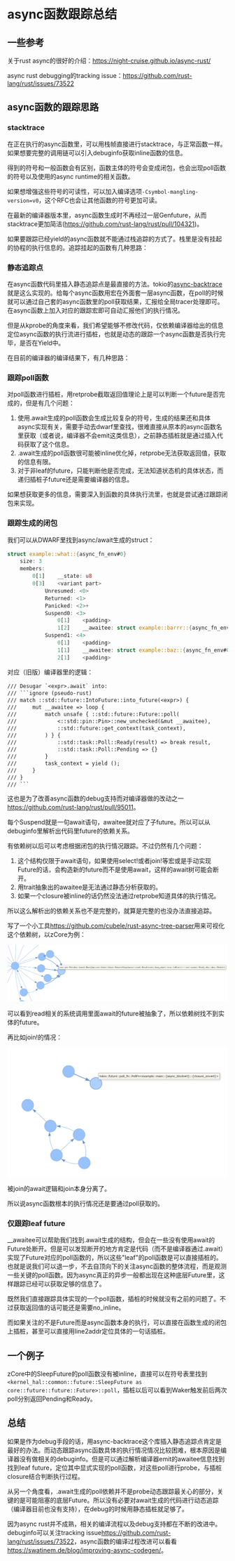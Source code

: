 # async函数跟踪总结

## 一些参考

关于rust async的很好的介绍：<https://night-cruise.github.io/async-rust/>

async rust debugging的tracking issue：<https://github.com/rust-lang/rust/issues/73522>

## async函数的跟踪思路

### stacktrace
在正在执行的async函数里，可以用栈帧直接进行stacktrace，与正常函数一样。如果想要完整的调用链可以引入debuginfo获取inline函数的信息。

得到的符号和一般函数会有区别，函数主体的符号会变成闭包，也会出现poll函数的符号以及使用的async runtime的相关函数。

如果想增强这些符号的可读性，可以加入编译选项`-Csymbol-mangling-version=v0`，这个RFC也会让其他函数的符号更加可读。

在最新的编译器版本里，async函数生成时不再经过一层Genfuture，从而stacktrace更加简洁(https://github.com/rust-lang/rust/pull/104321)。

如果要跟踪已经yield的async函数就不能通过栈追踪的方式了。栈里是没有挂起的协程的执行信息的。追踪挂起的函数有几种思路：

### 静态追踪点
在async函数代码里插入静态追踪点是最直接的方法。tokio的[async-backtrace](https://crates.io/crates/async-backtrace)就是这么实现的。给每个async函数用宏在外面套一层async函数，在poll的时候就可以通过自己套的async函数里的poll获取结果，汇报给全局tracer处理即可。在async函数上加入对应的跟踪宏即可自动汇报他们的执行情况。

但是从kprobe的角度来看，我们希望能够不修改代码，仅依赖编译器给出的信息定位async函数的执行流进行插桩，也就是动态的跟踪一个async函数是否执行完毕，是否在Yield中。

在目前的编译器的编译结果下，有几种思路：

### 跟踪poll函数
对poll函数进行插桩，用retprobe截取返回值理论上是可以判断一个future是否完成的，但是有几个问题：

1. 使用.await生成的poll函数会生成比较复杂的符号，生成的结果还和具体async实现有关，需要手动去dwarf里查找，很难直接从原本的async函数名里获取（或者说，编译器不会emit这类信息），之前静态插桩就是通过插入代码获取了这个信息。
2. .await生成的poll函数很可能被inline优化掉，retprobe无法获取返回值，获取的信息有限。
3. 对于非leaf的future，只能判断他是否完成，无法知道状态机的具体状态，而递归插桩子future还是需要编译器的信息。

如果想获取更多的信息，需要深入到函数的具体执行流里，也就是尝试通过跟踪闭包来实现。

### 跟踪生成的闭包
我们可以从DWARF里找到async/await生成的struct：
``` rust
struct example::what::{async_fn_env#0}
	size: 3
	members:
		0[1]	__state: u8
		0[3]	<variant part>
			Unresumed: <0>
			Returned: <1>
			Panicked: <2>+
			Suspend0: <3>
				0[1]	<padding>
				1[2]	__awaitee: struct example::barrr::{async_fn_env#0}
			Suspend1: <4>
				0[1]	<padding>
				1[1]	__awaitee: struct example::baz::{async_fn_env#0}
				2[1]	<padding>
```
对应（旧版）编译器里的逻辑：
```
/// Desugar `<expr>.await` into:
/// ```ignore (pseudo-rust)
/// match ::std::future::IntoFuture::into_future(<expr>) {
///     mut __awaitee => loop {
///         match unsafe { ::std::future::Future::poll(
///             <::std::pin::Pin>::new_unchecked(&mut __awaitee),
///             ::std::future::get_context(task_context),
///         ) } {
///             ::std::task::Poll::Ready(result) => break result,
///             ::std::task::Poll::Pending => {}
///         }
///         task_context = yield ();
///     }
/// }
/// ```
```
这也是为了改善async函数的debug支持而对编译器做的改动之一<https://github.com/rust-lang/rust/pull/95011>。

每个Suspend就是一句await语句，awaitee就对应了子future。所以可以从debuginfo里解析出代码里future的依赖关系。

有依赖树以后可以考虑根据闭包的执行情况跟踪。不过仍然有几个问题：

1. 这个结构仅限于await语句，如果使用select!或者join!等宏或是手动实现Future的话，会构造新的future而不是使用await，这样的await树可能会断开。
2. 用trait抽象出的awaitee是无法通过静态分析获取的。
3. 如果一个closure被inline的话仍然没法通过retprobe知道具体的执行情况。

所以这么解析出的依赖关系也不是完整的，就算是完整的也没办法直接追踪。

写了一个小工具<https://github.com/cubele/rust-async-tree-parser>用来可视化这个依赖树，以zCore为例：

![](./images/sys_read.png)

可以看到read相关的系统调用里面await的future被抽象了，所以依赖树找不到实体的future。

再比如join!的情况：

![](./images/join.png)

被join的await逻辑和join本身分离了。

所以说async函数根本的执行情况还是要通过poll获取的。

### 仅跟踪leaf future
__awaitee可以帮助我们找到.await生成的结构，但会在一些没有使用await的Future处断开。但是可以发现断开的地方肯定是代码（而不是编译器通过.await）实现了Future对应的poll函数的，所以这些"leaf"的poll函数是可以直接插桩的。也就是说我们可以退一步，不去自顶向下的关注async函数的整体流程，而是观测一些关键的poll函数。因为async真正的异步一般都出现在这种底层Future里，这样跟踪已经可以获取足够的信息了。

既然我们直接跟踪具体实现的一个poll函数，插桩的时候就没有之前的问题了。不过获取返回值的话可能还是需要no_inline。

而如果关注的不是Future而是async函数本身的执行，可以直接在函数生成的闭包上插桩，甚至可以直接用line2addr定位具体的一句话插桩。
## 一个例子
zCore中的SleepFuture的poll函数没有被inline，直接可以在符号表里找到`<kernel_hal::common::future::SleepFuture as core::future::future::Future>::poll`，插桩以后可以看到Waker触发前后两次poll分别返回Pending和Ready。

## 总结
如果是作为debug手段的话，用async-backtrace这个库插入静态追踪点肯定是最好的办法。而动态跟踪async函数具体的执行情况情况比较困难，根本原因是编译器没有做相关的debuginfo。但是可以通过解析编译器emit的awaitee信息找到找到leaf future，定位其中显式实现的poll函数，对这些poll进行probe，与插桩closure结合判断执行过程。

从另一个角度看，.await生成的poll依赖并不是probe动态跟踪最关心的部分，关键的是可能阻塞的底层Future。所以没有必要对await生成的代码进行动态追踪（编译器目前也没有支持），在debug的时候用静态插桩就足够了。

因为async rust并不成熟，相关的编译流程以及debug支持都在不断的改进中。debuginfo可以关注tracking issue<https://github.com/rust-lang/rust/issues/73522>，async函数的编译过程改进可以看看<https://swatinem.de/blog/improving-async-codegen/>。
